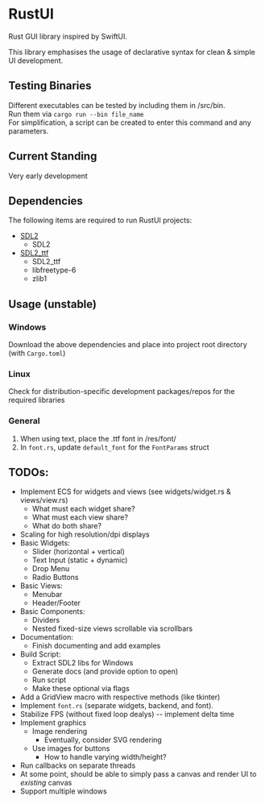 # RustUI
Rust GUI library inspired by SwiftUI.

This library emphasises the usage of declarative syntax for clean & simple UI development.

## Testing Binaries
Different executables can be tested by including them in /src/bin.  
Run them via `cargo run --bin file_name`  
For simplification, a script can be created to enter this command and any parameters.

## Current Standing
Very early development

## Dependencies
The following items are required to run RustUI projects:
- [SDL2](https://www.libsdl.org/download-2.0.php)
  - SDL2
- [SDL2_ttf](https://www.libsdl.org/projects/SDL_ttf/)
  - SDL2_ttf
  - libfreetype-6
  - zlib1

## Usage (unstable)
### Windows
Download the above dependencies and place into project root directory (with `Cargo.toml`)
### Linux
Check for distribution-specific development packages/repos for the required libraries
### General
1. When using text, place the .ttf font in /res/font/
2. In `font.rs`, update `default_font` for the `FontParams` struct

## TODOs:
- Implement ECS for widgets and views (see widgets/widget.rs & views/view.rs)
  - What must each widget share?
  - What must each view share?
  - What do both share?
- Scaling for high resolution/dpi displays
- Basic Widgets:
  - Slider (horizontal + vertical)
  - Text Input (static + dynamic)
  - Drop Menu
  - Radio Buttons
- Basic Views:
  - Menubar
  - Header/Footer
- Basic Components:
  - Dividers
  - Nested fixed-size views scrollable via scrollbars
- Documentation:
  - Finish documenting and add examples
- Build Script:
  - Extract SDL2 libs for Windows
  - Generate docs (and provide option to open)
  - Run script
  - Make these optional via flags
- Add a GridView macro with respective methods (like tkinter)
- Implement `font.rs` (separate widgets, backend, and font).
- Stabilize FPS (without fixed loop dealys) -- implement delta time
- Implement graphics
  - Image rendering
    - Eventually, consider SVG rendering
  - Use images for buttons
    - How to handle varying width/height?
- Run callbacks on separate threads
- At some point, should be able to simply pass a canvas and render UI to *existing* canvas
- Support multiple windows